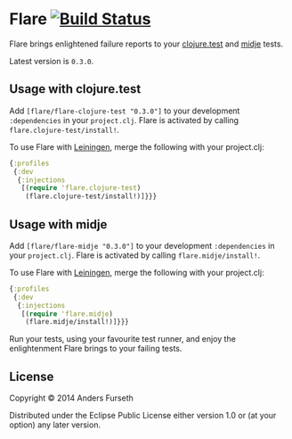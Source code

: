 # Flare [![Build Status](https://travis-ci.org/andersfurseth/flare.svg?branch=master)](https://travis-ci.org/andersfurseth/flare)

Flare brings enlightened failure reports to your [clojure.test](http://richhickey.github.io/clojure/clojure.test-api.html) and [midje](https://github.com/marick/Midje) tests.

Latest version is `0.3.0`.

## Usage with clojure.test

Add `[flare/flare-clojure-test "0.3.0"]` to your development `:dependencies` in your `project.clj`. Flare is activated by calling `flare.clojure-test/install!`.

To use Flare with [Leiningen](http://leiningen.org/), merge the following with your project.clj:

```clojure
{:profiles
 {:dev
  {:injections
   [(require 'flare.clojure-test)
    (flare.clojure-test/install!)]}}}
```

## Usage with midje

Add `[flare/flare-midje "0.3.0"]` to your development `:dependencies` in your `project.clj`. Flare is activated by calling `flare.midje/install!`.

To use Flare with [Leiningen](http://leiningen.org/), merge the following with your project.clj:

```clojure
{:profiles
 {:dev
  {:injections
   [(require 'flare.midje)
    (flare.midje/install!)]}}}
```

Run your tests, using your favourite test runner, and enjoy the enlightenment Flare brings to your failing tests.

## License

Copyright © 2014 Anders Furseth

Distributed under the Eclipse Public License either version 1.0 or (at
your option) any later version.
